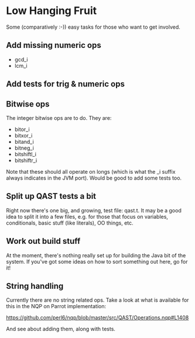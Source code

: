 # Low Hanging Fruit
Some (comparatively :-)) easy tasks for those who want to get involved.

## Add missing numeric ops

* gcd_i
* lcm_i

## Add tests for trig & numeric ops

## Bitwise ops
The integer bitwise ops are to do. They are:

* bitor_i
* bitxor_i
* bitand_i
* bitneg_i
* bitshiftl_i
* bitshiftr_i

Note that these should all operate on longs (which is what the _i suffix
always indicates in the JVM port). Would be good to add some tests too.

## Split up QAST tests a bit
Right now there's one big, and growing, test file: qast.t. It may be a good
idea to split it into a few files, e.g. for those that focus on variables,
conditionals, basic stuff (like literals), OO things, etc.

## Work out build stuff
At the moment, there's nothing really set up for building the Java bit of
the system. If you've got some ideas on how to sort something out here, go
for it!

## String handling
Currently there are no string related ops. Take a look at what is available
for this in the NQP on Parrot implementation:

  https://github.com/perl6/nqp/blob/master/src/QAST/Operations.nqp#L1408

And see about adding them, along with tests.
